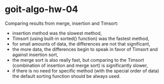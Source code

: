 # goit-algo-hw-04

Comparing results from merge, insertion and Timsort:
- insertion method was the slowest method,
- Timsort (using built-in sorted() function) was the fastest method,
- for small amounts of data, the differences are not that significant,
- the more data, the differences begin to speak in favor of Timsort and against insertion sort,
- the merge sort is also really fast, but comparing to the Timsort (combination of insertion and merge sort) is significantly slower,
- if there is no need for specific method (with the special order of data) the default sorting function should be always used.
